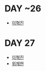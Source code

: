 # DAY ~26
* [이혁진](https://github.com/hyukjin-lee/tech-link-box)

# DAY 27
* [이혁진](https://github.com/hyukjin-lee/link-box/blob/main/2020-11/2020-11-27.md)
* [위제현](https://github.com/wijehyeon/tis/blob/main/2020-11/20201127.md)